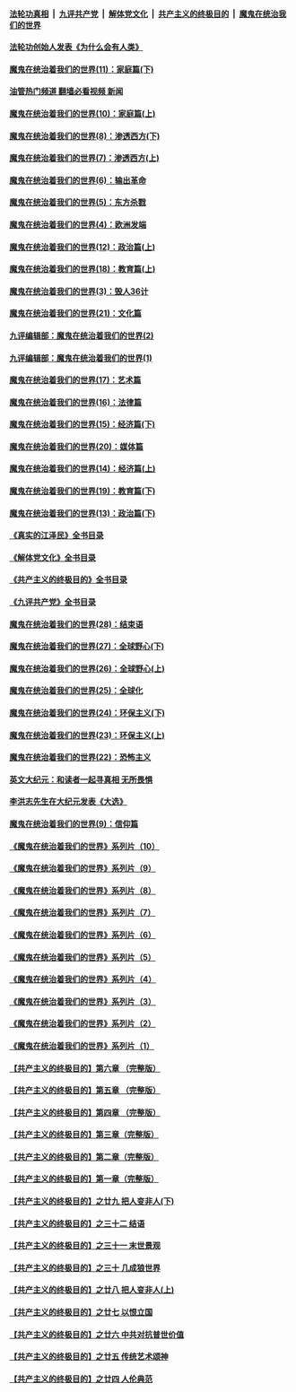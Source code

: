 ####  [法轮功真相](../../../../basic/blob/master/README.md?t=03220811) &nbsp;|&nbsp; [九评共产党](../../../../9ping.md/blob/master/README.md?t=03220811) &nbsp;|&nbsp; [解体党文化](../../../../jtdwh.md/blob/master/README.md?t=03220811)  &nbsp;|&nbsp; [共产主义的终极目的](../../../../gczydzjmd.md/blob/master/README.md?t=03220811) &nbsp;|&nbsp; [魔鬼在统治我们的世界](../../../../mgztzwmdsj.md/blob/master/README.md?t=03220811) 

#### [法轮功创始人发表《为什么会有人类》](../pages/nsc422/n13912117.md?t=03220811) 

#### [魔鬼在统治着我们的世界(11)：家庭篇(下)](../pages/nsc422/n10440961.md?t=03220811) 

#### [油管热门频道 翻墙必看视频 新闻](http://129.146.143.75:81/youtube.html?03220811)

#### [魔鬼在统治着我们的世界(10)：家庭篇(上)](../pages/nsc422/n10435448.md?t=03220811) 

#### [魔鬼在统治着我们的世界(8)：渗透西方(下)](../pages/nsc422/n10429603.md?t=03220811) 

#### [魔鬼在统治着我们的世界(7)：渗透西方(上)](../pages/nsc422/n10426013.md?t=03220811) 

#### [魔鬼在统治着我们的世界(6)：输出革命](../pages/nsc422/n10421536.md?t=03220811) 

#### [魔鬼在统治着我们的世界(5)：东方杀戮](../pages/nsc422/n10417707.md?t=03220811) 

#### [魔鬼在统治着我们的世界(4)：欧洲发端](../pages/nsc422/n10414890.md?t=03220811) 

#### [魔鬼在统治着我们的世界(12)：政治篇(上)](../pages/nsc422/n10444576.md?t=03220811) 

#### [魔鬼在统治着我们的世界(18)：教育篇(上)](../pages/nsc422/n10526970.md?t=03220811) 

#### [魔鬼在统治着我们的世界(3)：毁人36计](../pages/nsc422/n10411583.md?t=03220811) 

#### [魔鬼在统治着我们的世界(21)：文化篇](../pages/nsc422/n10597706.md?t=03220811) 

#### [九评编辑部：魔鬼在统治着我们的世界(2)](../pages/nsc422/n10410036.md?t=03220811) 

#### [九评编辑部：魔鬼在统治着我们的世界(1)](../pages/nsc422/n10406825.md?t=03220811) 

#### [魔鬼在统治着我们的世界(17)：艺术篇](../pages/nsc422/n10499093.md?t=03220811) 

#### [魔鬼在统治着我们的世界(16)：法律篇](../pages/nsc422/n10485969.md?t=03220811) 

#### [魔鬼在统治着我们的世界(15)：经济篇(下)](../pages/nsc422/n10469975.md?t=03220811) 

#### [魔鬼在统治着我们的世界(20)：媒体篇](../pages/nsc422/n10586579.md?t=03220811) 

#### [魔鬼在统治着我们的世界(14)：经济篇(上)](../pages/nsc422/n10457370.md?t=03220811) 

#### [魔鬼在统治着我们的世界(19)：教育篇(下)](../pages/nsc422/n10564808.md?t=03220811) 

#### [魔鬼在统治着我们的世界(13)：政治篇(下)](../pages/nsc422/n10448270.md?t=03220811) 

#### [《真实的江泽民》全书目录](../pages/nsc422/n13721399.md?t=03220811) 

#### [《解体党文化》全书目录](../pages/nsc422/n13721157.md?t=03220811) 

#### [《共产主义的终极目的》全书目录](../pages/nsc422/n13721048.md?t=03220811) 

#### [《九评共产党》全书目录](../pages/nsc422/n13708085.md?t=03220811) 

#### [魔鬼在统治着我们的世界(28)：结束语](../pages/nsc422/n10936246.md?t=03220811) 

#### [魔鬼在统治着我们的世界(27)：全球野心(下)](../pages/nsc422/n10928319.md?t=03220811) 

#### [魔鬼在统治着我们的世界(26)：全球野心(上)](../pages/nsc422/n10900318.md?t=03220811) 

#### [魔鬼在统治着我们的世界(25)：全球化](../pages/nsc422/n10788205.md?t=03220811) 

#### [魔鬼在统治着我们的世界(24)：环保主义(下)](../pages/nsc422/n10695307.md?t=03220811) 

#### [魔鬼在统治着我们的世界(23)：环保主义(上)](../pages/nsc422/n10688613.md?t=03220811) 

#### [魔鬼在统治着我们的世界(22)：恐怖主义](../pages/nsc422/n10614727.md?t=03220811) 

#### [英文大纪元：和读者一起寻真相 无所畏惧](../pages/nsc422/n12542027.md?t=03220811) 

#### [李洪志先生在大纪元发表《大选》](../pages/nsc422/n12534746.md?t=03220811) 

#### [魔鬼在统治着我们的世界(9)：信仰篇](../pages/nsc422/n10432159.md?t=03220811) 

#### [《魔鬼在统治着我们的世界》系列片（10）](../pages/nsc422/n12292670.md?t=03220811) 

#### [《魔鬼在统治着我们的世界》系列片（9）](../pages/nsc422/n12290859.md?t=03220811) 

#### [《魔鬼在统治着我们的世界》系列片（8）](../pages/nsc422/n12287445.md?t=03220811) 

#### [《魔鬼在统治着我们的世界》系列片（7）](../pages/nsc422/n12283425.md?t=03220811) 

#### [《魔鬼在统治着我们的世界》系列片（6）](../pages/nsc422/n12282314.md?t=03220811) 

#### [《魔鬼在统治着我们的世界》系列片（5）](../pages/nsc422/n12281419.md?t=03220811) 

#### [《魔鬼在统治着我们的世界》系列片（4）](../pages/nsc422/n12274024.md?t=03220811) 

#### [《魔鬼在统治着我们的世界》系列片（3）](../pages/nsc422/n12271322.md?t=03220811) 

#### [《魔鬼在统治着我们的世界》系列片（2）](../pages/nsc422/n12269049.md?t=03220811) 

#### [《魔鬼在统治着我们的世界》系列片（1）](../pages/nsc422/n12267575.md?t=03220811) 

#### [【共产主义的终极目的】第六章 （完整版）](../pages/nsc422/n11428913.md?t=03220811) 

#### [【共产主义的终极目的】第五章 （完整版）](../pages/nsc422/n11428912.md?t=03220811) 

#### [【共产主义的终极目的】第四章 （完整版）](../pages/nsc422/n11428907.md?t=03220811) 

#### [【共产主义的终极目的】第三章（完整版）](../pages/nsc422/n11428848.md?t=03220811) 

#### [【共产主义的终极目的】第二章（完整版）](../pages/nsc422/n11428831.md?t=03220811) 

#### [【共产主义的终极目的】第一章（完整版）](../pages/nsc422/n11417651.md?t=03220811) 

#### [【共产主义的终极目的】之廿九 把人变非人(下)](../pages/nsc422/n11344140.md?t=03220811) 

#### [【共产主义的终极目的】之三十二 结语](../pages/nsc422/n11360535.md?t=03220811) 

#### [【共产主义的终极目的】之三十一 末世景观](../pages/nsc422/n11351129.md?t=03220811) 

#### [【共产主义的终极目的】之三十 几成狼世界](../pages/nsc422/n11348280.md?t=03220811) 

#### [【共产主义的终极目的】之廿八 把人变非人(上)](../pages/nsc422/n11340492.md?t=03220811) 

#### [【共产主义的终极目的】之廿七 以恨立国](../pages/nsc422/n11336944.md?t=03220811) 

#### [【共产主义的终极目的】之廿六 中共对抗普世价值](../pages/nsc422/n11324785.md?t=03220811) 

#### [【共产主义的终极目的】之廿五 传统艺术颂神](../pages/nsc422/n11296396.md?t=03220811) 

#### [【共产主义的终极目的】之廿四 人伦典范](../pages/nsc422/n11296397.md?t=03220811) 

<img src='http://gfw-breaker.win/goodnews/indexes/nsc422.md' width='0px' height='0px'/>

